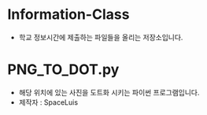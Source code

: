 # Information-Class
 - 학교 정보시간에 제출하는 파일들을 올리는 저장소입니다.

# PNG_TO_DOT.py
 - 해당 위치에 있는 사진을 도트화 시키는 파이썬 프로그램입니다.
 - 제작자 : SpaceLuis
